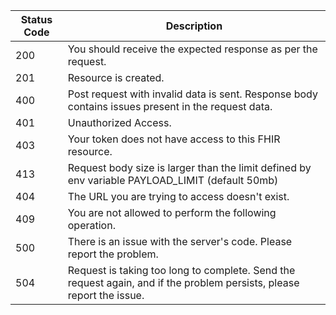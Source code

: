 | Status Code | Description                                            |
|-------------|--------------------------------------------------------|
| 200         | You should receive the expected response as per the request.                   |
| 201         | Resource is created.                                   |
| 400         | Post request with invalid data is sent. Response body contains issues present in the request data. |
| 401         | Unauthorized Access.                                   |
| 403         | Your token does not have access to this FHIR resource. |
| 413         | Request body size is larger than the limit defined by env variable PAYLOAD_LIMIT (default 50mb) |
| 404         | The URL you are trying to access doesn't exist.           |
| 409         | You are not allowed to perform the following operation.              |
| 500         | There is an issue with the server's code. Please report the problem.            |
| 504         | Request is taking too long to complete. Send the request again, and if the problem persists, please report the issue. |
